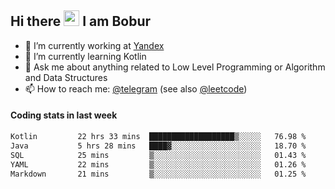 ## Hi there <img src="https://media.giphy.com/media/hvRJCLFzcasrR4ia7z/giphy.gif" width="25px" height="25px"> I am Bobur

- 💼 I’m currently working at [Yandex](https://yandex.ru/)
- 🌱 I’m currently learning Kotlin
- 💬 Ask me about anything related to Low Level Programming or Algorithm and Data Structures
- 📫 How to reach me: [@telegram](https://t.me/octoant) (see also [@leetcode](https://leetcode.com/octoant/))    

#### Coding stats in last week

<!--START_SECTION:waka-->

```txt
Kotlin         22 hrs 33 mins  ███████████████████▒░░░░░   76.98 %
Java           5 hrs 28 mins   ████▓░░░░░░░░░░░░░░░░░░░░   18.70 %
SQL            25 mins         ▒░░░░░░░░░░░░░░░░░░░░░░░░   01.43 %
YAML           22 mins         ▒░░░░░░░░░░░░░░░░░░░░░░░░   01.26 %
Markdown       21 mins         ▒░░░░░░░░░░░░░░░░░░░░░░░░   01.25 %
```

<!--END_SECTION:waka-->

